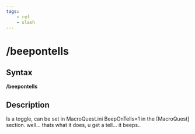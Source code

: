 ```yaml
---
tags:
    - ref
    - slash
---
```

# /beepontells

## Syntax

**/beepontells**

## Description

Is a toggle, can be set in MacroQuest.ini BeepOnTells=1 in the [MacroQuest] section. well... thats what it does, u get a tell... it beeps..

